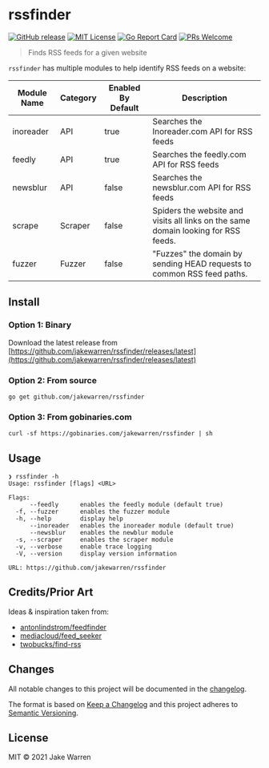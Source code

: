# rssfinder
[![GitHub release](http://img.shields.io/github/release/jakewarren/rssfinder.svg?style=flat-square)](https://github.com/jakewarren/rssfinder/releases])
[![MIT License](http://img.shields.io/badge/license-MIT-blue.svg?style=flat-square)](https://github.com/jakewarren/rssfinder/blob/master/LICENSE)
[![Go Report Card](https://goreportcard.com/badge/github.com/jakewarren/rssfinder)](https://goreportcard.com/report/github.com/jakewarren/rssfinder)
[![PRs Welcome](https://img.shields.io/badge/PRs-welcome-brightgreen.svg?style=shields)](http://makeapullrequest.com)
> Finds RSS feeds for a given website

`rssfinder` has multiple modules to help identify RSS feeds on a website:

| Module Name | Category | Enabled By Default | Description                                                                        |
|-------------|----------|--------------------|------------------------------------------------------------------------------------|
| inoreader   | API      | true               | Searches the Inoreader.com API for RSS feeds                                       |
| feedly      | API      | true               | Searches the feedly.com API for RSS feeds                                          |
| newsblur    | API      | false              | Searches the newsblur.com API for RSS feeds                                        |
| scrape      | Scraper  | false              | Spiders the website and visits all links on the same domain looking for RSS feeds. |
| fuzzer      | Fuzzer   | false              | "Fuzzes" the domain by sending HEAD requests to common RSS feed paths.             |

## Install
### Option 1: Binary

Download the latest release from [https://github.com/jakewarren/rssfinder/releases/latest](https://github.com/jakewarren/rssfinder/releases/latest)

### Option 2: From source

```
go get github.com/jakewarren/rssfinder
```

### Option 3: From gobinaries.com

```
curl -sf https://gobinaries.com/jakewarren/rssfinder | sh
```

## Usage

```
❯ rssfinder -h
Usage: rssfinder [flags] <URL>

Flags:
      --feedly      enables the feedly module (default true)
  -f, --fuzzer      enables the fuzzer module
  -h, --help        display help
      --inoreader   enables the inoreader module (default true)
      --newsblur    enables the newblur module
  -s, --scraper     enables the scraper module
  -v, --verbose     enable trace logging
  -V, --version     display version information

URL: https://github.com/jakewarren/rssfinder
```

## Credits/Prior Art

Ideas & inspiration taken from:
* [antonlindstrom/feedfinder](https://github.com/antonlindstrom/feedfinder)
* [mediacloud/feed_seeker](https://github.com/mediacloud/feed_seeker/)
* [twobucks/find-rss](https://github.com/twobucks/find-rss/)

## Changes

All notable changes to this project will be documented in the [changelog].

The format is based on [Keep a Changelog](http://keepachangelog.com/) and this project adheres to [Semantic Versioning](http://semver.org/).

## License

MIT © 2021 Jake Warren

[changelog]: https://github.com/jakewarren/rssfinder/blob/master/CHANGELOG.md
